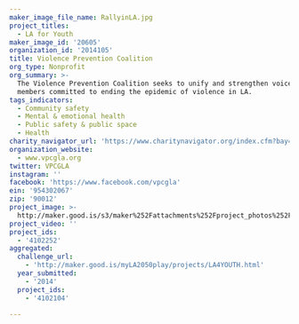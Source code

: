 ```yaml
---
maker_image_file_name: RallyinLA.jpg
project_titles:
  - LA for Youth
maker_image_id: '20605'
organization_id: '2014105'
title: Violence Prevention Coalition
org_type: Nonprofit
org_summary: >-
  The Violence Prevention Coalition seeks to unify and strengthen voices of
  members committed to ending the epidemic of violence in LA.
tags_indicators:
  - Community safety
  - Mental & emotional health
  - Public safety & public space
  - Health
charity_navigator_url: 'https://www.charitynavigator.org/index.cfm?bay=search.profile&ein=954302067'
organization_website:
  - www.vpcgla.org
twitter: VPCGLA
instagram: ''
facebook: 'https://www.facebook.com/vpcgla'
ein: '954302067'
zip: '90012'
project_image: >-
  http://maker.good.is/s3/maker%252Fattachments%252Fproject_photos%252Fimages%252F20605%252Fdisplay%252FRallyinLA.jpg=c570x385
project_video: ''
project_ids:
  - '4102252'
aggregated:
  challenge_url:
    - 'http://maker.good.is/myLA2050play/projects/LA4YOUTH.html'
  year_submitted:
    - '2014'
  project_ids:
    - '4102104'

---
```

